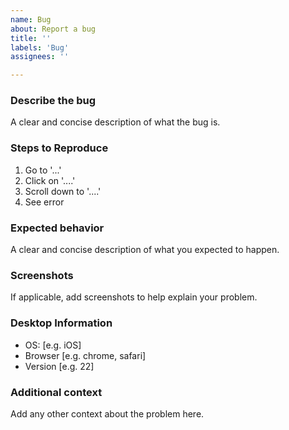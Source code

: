 ```yaml
---
name: Bug
about: Report a bug
title: ''
labels: 'Bug'
assignees: ''

---
```


### Describe the bug
A clear and concise description of what the bug is.

### Steps to Reproduce
1. Go to '...'
2. Click on '....'
3. Scroll down to '....'
4. See error

### Expected behavior 
A clear and concise description of what you expected to happen.

### Screenshots
If applicable, add screenshots to help explain your problem.

### Desktop Information
 - OS: [e.g. iOS]
 - Browser [e.g. chrome, safari]
 - Version [e.g. 22]

### Additional context
Add any other context about the problem here.
